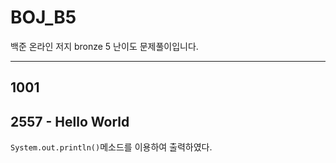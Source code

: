 # BOJ_B5
백준 온라인 저지 bronze 5 난이도 문제풀이입니다.

---

## 1001 

## 2557 - Hello World

`System.out.println()`메소드를 이용하여 출력하였다.